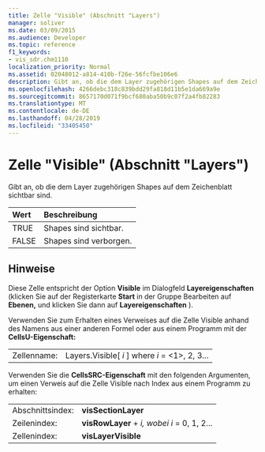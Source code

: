 ```yaml
---
title: Zelle "Visible" (Abschnitt "Layers")
manager: soliver
ms.date: 03/09/2015
ms.audience: Developer
ms.topic: reference
f1_keywords:
- vis_sdr.chm1110
localization_priority: Normal
ms.assetid: 02048012-a814-410b-f26e-56fcfbe106e6
description: Gibt an, ob die dem Layer zugehörigen Shapes auf dem Zeichenblatt sichtbar sind.
ms.openlocfilehash: 4266debc318c839bdd29fa818d11b5e1da669a9e
ms.sourcegitcommit: 8657170d071f9bcf680aba50b9c07f2a4fb82283
ms.translationtype: MT
ms.contentlocale: de-DE
ms.lasthandoff: 04/28/2019
ms.locfileid: "33405450"
---
```

# <a name="visible-cell-layers-section"></a>Zelle "Visible" (Abschnitt "Layers")

Gibt an, ob die dem Layer zugehörigen Shapes auf dem Zeichenblatt sichtbar sind.
  
|**Wert**|**Beschreibung**|
|:-----|:-----|
|TRUE  <br/> |Shapes sind sichtbar.  <br/> |
|FALSE  <br/> |Shapes sind verborgen.  <br/> |
   
## <a name="remarks"></a>Hinweise

Diese Zelle entspricht der Option **Visible** im Dialogfeld **Layereigenschaften** (klicken  Sie auf der Registerkarte **Start** in der Gruppe Bearbeiten auf **Ebenen,** und klicken Sie dann auf **Layereigenschaften** ). 
  
Verwenden Sie zum Erhalten eines Verweises auf die Zelle Visible anhand des Namens aus einer anderen Formel oder aus einem Programm mit der **CellsU-Eigenschaft:** 
  
|||
|:-----|:-----|
|Zellenname:  <br/> |Layers.Visible[ *i*  ] where  *i*  = <1>, 2, 3...  <br/> |
   
Verwenden Sie die **CellsSRC-Eigenschaft** mit den folgenden Argumenten, um einen Verweis auf die Zelle Visible nach Index aus einem Programm zu erhalten: 
  
|||
|:-----|:-----|
|Abschnittsindex:  <br/> |**visSectionLayer** <br/> |
|Zeilenindex:  <br/> |**visRowLayer**  +   *i,* *wobei i* = 0, 1, 2...  <br/> |
|Zellenindex:  <br/> |**visLayerVisible** <br/> |
   

